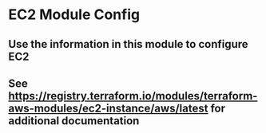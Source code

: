 # EC2 Module Config

## Use the information in this module to configure EC2

## See https://registry.terraform.io/modules/terraform-aws-modules/ec2-instance/aws/latest for additional documentation
